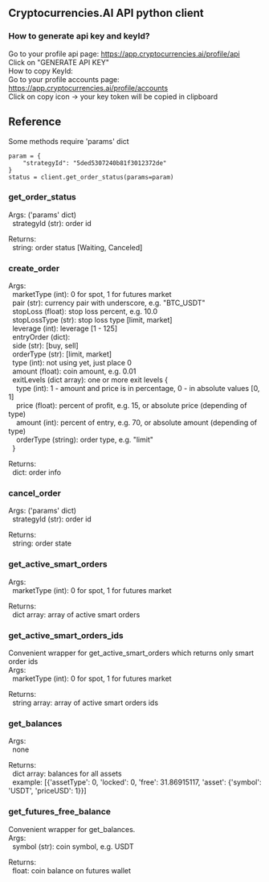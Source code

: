 ## Cryptocurrencies.AI API python client

### How to generate api key and keyId?

Go to your profile api page: https://app.cryptocurrencies.ai/profile/api <br/>
Click on "GENERATE API KEY" <br/>
How to copy KeyId: <br/>
Go to your profile accounts page: https://app.cryptocurrencies.ai/profile/accounts <br/>
Click on copy icon -> your key token will be copied in clipboard

## Reference

Some methods require 'params' dict

```
param = {
    "strategyId": "5ded5307240b81f3012372de"
}
status = client.get_order_status(params=param)
```

### get_order_status
Args: ('params' dict)  
&nbsp;&nbsp;strategyId (str): order id

Returns:  
&nbsp;&nbsp;string: order status [Waiting, Canceled]

### create_order

Args:  
&nbsp;&nbsp;marketType (int): 0 for spot, 1 for futures market  
&nbsp;&nbsp;pair (str): currency pair with underscore, e.g. "BTC_USDT"  
&nbsp;&nbsp;stopLoss (float): stop loss percent, e.g. 10.0  
&nbsp;&nbsp;stopLossType (str): stop loss type [limit, market]  
&nbsp;&nbsp;leverage (int): leverage [1 - 125]  
&nbsp;&nbsp;entryOrder (dict):  
&nbsp;&nbsp;side (str): [buy, sell]  
&nbsp;&nbsp;orderType (str): [limit, market]  
&nbsp;&nbsp;type (int): not using yet, just place 0  
&nbsp;&nbsp;amount (float): coin amount, e.g. 0.01  
&nbsp;&nbsp;exitLevels (dict array): one or more exit levels {  
&nbsp;&nbsp;&nbsp;&nbsp;type (int): 1 - amount and price is in percentage, 0 - in absolute values [0, 1]  
&nbsp;&nbsp;&nbsp;&nbsp;price (float): percent of profit, e.g. 15, or absolute price (depending of type)  
&nbsp;&nbsp;&nbsp;&nbsp;amount (int): percent of entry, e.g. 70, or absolute amount (depending of type)  
&nbsp;&nbsp;&nbsp;&nbsp;orderType (string): order type, e.g. "limit"  
&nbsp;&nbsp;}

Returns:  
&nbsp;&nbsp;dict: order info

### cancel_order
Args: ('params' dict)  
&nbsp;&nbsp;strategyId (str): order id

Returns:  
&nbsp;&nbsp;string: order state

### get_active_smart_orders
Args:  
&nbsp;&nbsp;marketType (int): 0 for spot, 1 for futures market  

Returns:  
&nbsp;&nbsp;dict array: array of active smart orders

### get_active_smart_orders_ids
Convenient wrapper for get_active_smart_orders which returns only smart order ids  
Args:  
&nbsp;&nbsp;marketType (int): 0 for spot, 1 for futures market  

Returns:  
&nbsp;&nbsp;string array: array of active smart orders ids

### get_balances
Args:  
&nbsp;&nbsp;none

Returns:  
&nbsp;&nbsp;dict array: balances for all assets  
&nbsp;&nbsp;example: [{'assetType': 0, 'locked': 0, 'free': 31.86915117, 'asset': {'symbol': 'USDT', 'priceUSD': 1}}]

### get_futures_free_balance
Convenient wrapper for get_balances.  
Args:  
&nbsp;&nbsp;symbol (str): coin symbol, e.g. USDT

Returns:  
&nbsp;&nbsp;float: coin balance on futures wallet


    
    
